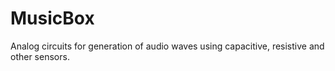 MusicBox
========

Analog circuits for generation of audio waves using capacitive, resistive and other sensors.